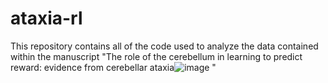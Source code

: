 # ataxia-rl

This repository contains all of the code used to analyze the data contained within the manuscript "The role of the cerebellum in learning to predict reward: evidence from cerebellar ataxia![image](https://user-images.githubusercontent.com/12222556/225422951-ea3ff0e1-58d1-408a-8f3b-6c5526aaea9e.png)
"
